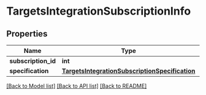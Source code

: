 # TargetsIntegrationSubscriptionInfo

## Properties
Name | Type | Description | Notes
------------ | ------------- | ------------- | -------------
**subscription_id** | **int** |  | [optional] 
**specification** | [**TargetsIntegrationSubscriptionSpecification**](TargetsIntegrationSubscriptionSpecification.md) |  | 

[[Back to Model list]](../README.md#documentation-for-models) [[Back to API list]](../README.md#documentation-for-api-endpoints) [[Back to README]](../README.md)


